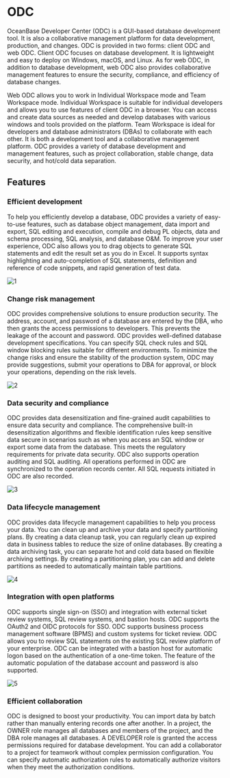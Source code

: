 # ODC

OceanBase Developer Center (ODC) is a GUI-based database development tool. It is also a collaborative management platform for data development, production, and changes. ODC is provided in two forms: client ODC and web ODC. Client ODC focuses on database development. It is lightweight and easy to deploy on Windows, macOS, and Linux. As for web ODC, in addition to database development, web ODC also provides collaborative management features to ensure the security, compliance, and efficiency of database changes.

Web ODC allows you to work in Individual Workspace mode and Team Workspace mode. Individual Workspace is suitable for individual developers and allows you to use features of client ODC in a browser. You can access and create data sources as needed and develop databases with various windows and tools provided on the platform. Team Workspace is ideal for developers and database administrators (DBAs) to collaborate with each other. It is both a development tool and a collaborative management platform. ODC provides a variety of database development and management features, such as project collaboration, stable change, data security, and hot/cold data separation.

## Features

### Efficient development

To help you efficiently develop a database, ODC provides a variety of easy-to-use features, such as database object management, data import and export, SQL editing and execution, compile and debug PL objects, data and schema processing, SQL analysis, and database O&M. To improve your user experience, ODC also allows you to drag objects to generate SQL statements and edit the result set as you do in Excel. It supports syntax highlighting and auto-completion of SQL statements, definition and reference of code snippets, and rapid generation of test data.

![1](https://obbusiness-private.oss-cn-shanghai.aliyuncs.com/doc/img/odc/420/200.overview/200.features/1EN.png)

### Change risk management

ODC provides comprehensive solutions to ensure production security. The address, account, and password of a database are entered by the DBA, who then grants the access permissions to developers. This prevents the leakage of the account and password. ODC provides well-defined database development specifications. You can specify SQL check rules and SQL window blocking rules suitable for different environments. To minimize the change risks and ensure the stability of the production system, ODC may provide suggestions, submit your operations to DBA for approval, or block your operations, depending on the risk levels.

![2](https://obbusiness-private.oss-cn-shanghai.aliyuncs.com/doc/img/odc/420/200.overview/200.features/2EN.png)

### Data security and compliance

ODC provides data desensitization and fine-grained audit capabilities to ensure data security and compliance. The comprehensive built-in desensitization algorithms and flexible identification rules keep sensitive data secure in scenarios such as when you access an SQL window or export some data from the database. This meets the regulatory requirements for private data security. ODC also supports operation auditing and SQL auditing. All operations performed in ODC are synchronized to the operation records center. All SQL requests initiated in ODC are also recorded.

![3](https://obbusiness-private.oss-cn-shanghai.aliyuncs.com/doc/img/odc/420/200.overview/200.features/3EN.png)

### Data lifecycle management

ODC provides data lifecycle management capabilities to help you process your data. You can clean up and archive your data and specify partitioning plans. By creating a data cleanup task, you can regularly clean up expired data in business tables to reduce the size of online databases. By creating a data archiving task, you can separate hot and cold data based on flexible archiving settings. By creating a partitioning plan, you can add and delete partitions as needed to automatically maintain table partitions.

![4](https://obbusiness-private.oss-cn-shanghai.aliyuncs.com/doc/img/odc/420/200.overview/200.features/4EN.png)

### Integration with open platforms

ODC supports single sign-on (SSO) and integration with external ticket review systems, SQL review systems, and bastion hosts. ODC supports the OAuth2 and OIDC protocols for SSO. ODC supports business process management software (BPMS) and custom systems for ticket review. ODC allows you to review SQL statements on the existing SQL review platform of your enterprise. ODC can be integrated with a bastion host for automatic logon based on the authentication of a one-time token. The feature of the automatic population of the database account and password is also supported.

![5](https://obbusiness-private.oss-cn-shanghai.aliyuncs.com/doc/img/odc/420/200.overview/200.features/5EN.png)

### Efficient collaboration

ODC is designed to boost your productivity. You can import data by batch rather than manually entering records one after another. In a project, the OWNER role manages all databases and members of the project, and the DBA role manages all databases. A DEVELOPER role is granted the access permissions required for database development. You can add a collaborator to a project for teamwork without complex permission configuration. You can specify automatic authorization rules to automatically authorize visitors when they meet the authorization conditions.